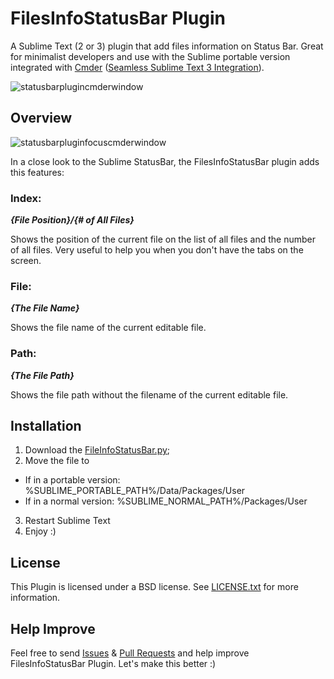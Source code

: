 FilesInfoStatusBar Plugin
=========================

A Sublime Text (2 or 3) plugin that add files information on Status Bar. 
Great for minimalist developers and use with the Sublime portable version integrated with [Cmder](https://github.com/bliker/cmder/) ([Seamless Sublime Text 3 Integration](https://github.com/bliker/cmder/wiki/Seamless-Sublime-Text-3-Integration)).

![statusbarplugincmderwindow](https://cloud.githubusercontent.com/assets/3674847/3572004/90e6910c-0b63-11e4-956d-24229e440c0a.png)

Overview
--------
![statusbarpluginfocuscmderwindow](https://cloud.githubusercontent.com/assets/3674847/3572006/90ee5040-0b63-11e4-924f-8c3479752ad7.png)

In a close look to the Sublime StatusBar, the FilesInfoStatusBar plugin adds this features:

### Index:
___{File Position}/{# of All Files}___

Shows the position of the current file on the list of all files and the number of all files. Very useful to help you when you don't have the tabs on the screen.

### File:
___{The File Name}___

Shows the file name of the current editable file.

### Path:
___{The File Path}___

Shows the file path without the filename of the current editable file.


Installation
------------

1. Download the [FileInfoStatusBar.py](https://raw.githubusercontent.com/brendaw/FilesInfoStatusBar/master/FilesInfoStatusBar.py);
2. Move the file to
  - If in a portable version: %SUBLIME_PORTABLE_PATH%/Data/Packages/User
  - If in a normal version: %SUBLIME_NORMAL_PATH%/Packages/User
3. Restart Sublime Text
4. Enjoy :)


License
-------
This Plugin is licensed under a BSD license. See [LICENSE.txt](https://github.com/brendaw/FilesInfoStatusBar/blob/master/LICENSE.txt) for more information.

Help Improve
------------

Feel free to send [Issues](https://github.com/brendaw/FilesInfoStatusBar/issues) & [Pull Requests](https://github.com/brendaw/FilesInfoStatusBar/pulls) and help improve FilesInfoStatusBar Plugin. Let's make this better :)
